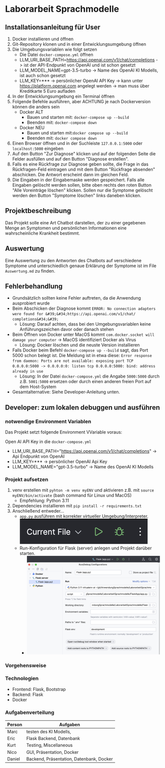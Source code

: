 # Laborarbeit Sprachmodelle

## Installationsanleitung für User
1. Docker installieren und öffnen
2. Git-Repository klonen und in einer Entwicklungsumgebung öffnen
3. Die Umgebungsvariablen wie folgt setzen
   - Die Datei `docker-compose.yml` öffnen
   - LLM_URI_BASE_PATH=https://api.openai.com/v1/chat/completions -> ist der API-Endpunkt von OpenAI und ist schon gesetzt
   - LLM_MODEL_NAME=gpt-3.5-turbo -> Name des OpenAI KI Modells, ist auch schon gesetzt
   - LLM_KEY=*** -> persönlicher OpenAI API Key -> kann unter https://platform.openai.com angelegt werden -> man muss über Kreditkarte 5 Euro aufladen
4. In der Entwicklungsumgebung ein Terminal öffnen
5. Folgende Befehle ausführen, aber ACHTUNG je nach Dockerversion können die anders sein
   - Docker ALT
     - Bauen und starten mit: `docker-compose up --build`
     - Beenden mit: `docker-compose down`
   - Docker NEU
     - Bauen und starten mit:`docker compose up --build`
     - Beenden mit: `docker compose down`
6. Einen Browser öffnen und in der Suchleiste `127.0.0.1:5000` oder `localhost:5000` eingeben
7. Auf den Button "Zur Diagnose" klicken und auf der folgenden Seite die Felder ausfüllen und auf den Button "Diagnose erstellen".
8. Falls es eine Rückfrage zur Diagnose geben sollte, die Frage in das Rückfragen-Feld eintragen und mit dem Button "Rückfrage absenden" abschicken. Die Antwort erscheint dann im gleichen Feld.
9. Die Eingaben in der Eingabemaske werden gespeichert. Falls alle Eingaben gelöscht werden sollen, bitte oben rechts den roten Button "Alle Voreinträge löschen" klicken. Sollen nur die Symptome gelöscht werden den Button "Symptome löschen" links daneben klicken.

## Projektbeschreibung

Das Projekt solle eine Art Chatbot darstellen, der zu einer gegebenen Menge an Symptomen und persönlichen Informationen
eine wahrscheinliche Krankheit bestimmt.

## Auswertung

Eine Auswertung zu den Antworten des Chatbots auf verschiedene Symptome und unterschiedlich genaue Erklärung der Symptome ist im File `Auswertung.md` zu finden.

## Fehlerbehandlung
- Grundsätzlich sollten keine Fehler auftreten, da die Anwendung ausprobiert wurde
- Beim Abschicken der Diagnose kommt `ERROR: No connection adapters were found for &#39;&#34;https://api.openai.com/v1/chat/ completions&#34;&#39;`
  - Lösung: Darauf achten, dass bei den Umgebungsvariablen keine Anführungszeichen davor oder danach stehen
- Beim Öffnen von Docker unter MacOS kommt `com.docker.socket will damage your computer` -> MacOS identifiziert Docker als Virus
  - Lösung: Docker löschen und die neuste Version installieren
- Falls Docker beim Befehl `docker-compose up --build` sagt, das Port 5000 schon belegt ist. Die Meldung ist in etwa diese: `Error response from daemon: Ports are not available: exposing port TCP 0.0.0.0:5000 -> 0.0.0.0:0: listen tcp 0.0.0.0:5000: bind: address already in use`
  - Lösung: In der Datei `docker-compose.yml` die Angabe `5000:5000` durch z.B. `5001:5000` ersetzen oder durch einen anderen freien Port auf dem Host-System
- Gesamtalternative: Siehe Developer-Anleitung unten.

## Developer: zum lokalen debuggen und ausführen

### notwendige Environment Variablen

Das Projekt setzt folgende Environment VVariable voraus:

Open AI API Key in die `docker-compose.yml`

- LLM_URI_BASE_PATH="https://api.openai.com/v1/chat/completions" -> Api Endpunkt von OpenAI
- LLM_KEY=*** -> persönlicher OpenAI Api Key
- LLM_MODEL_NAME="gpt-3.5-turbo" -> Name des OpenAI KI Modells

### Projekt aufsetzen

1. venv erstellen mit `pyhton -m venv myENV` und aktivieren z.B. mit `source myENV/bin/activate` (bash command für Linux und MacOS)
   - Empfehlung: Python 3.11
2. Dependencies installieren mit `pip install -r requirements.txt`
3. Anschließend entweder...
   - `app.py` ausführen mit korrekter virtueller Umgebung/Interpreter.
   ![Current file (app.py ausführen)](doc_images/current_file.png)
   - Run-Konfiguration für Flask (server) anlegen und Projekt darüber starten.
     - ![Run configuration](doc_images/flaskapp_config.png)

### Vorgehensweise

### Technologien

- Frontend: Flask, Bootstrap
- Backend: Flask
- Docker

### Aufgabenverteilung

| Person | Aufgaben                                             |
|--------|------------------------------------------------------|
| Marc   | testen des KI Modells,                               |
| Eric   | Flask Backend, Datenbank                             |
| Kurt   | Testing, Miscellaneous                               |
| Nico   | GUI, Präsentation, Docker                            |
| Daniel | Backend, Präsentation, Datenbank, Docker             |






